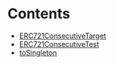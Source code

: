 

# Contents
- [ERC721ConsecutiveTarget](ERC721Consecutive.t.sol/contract.ERC721ConsecutiveTarget.md)
- [ERC721ConsecutiveTest](ERC721Consecutive.t.sol/contract.ERC721ConsecutiveTest.md)
- [toSingleton](ERC721Consecutive.t.sol/function.toSingleton.md)
